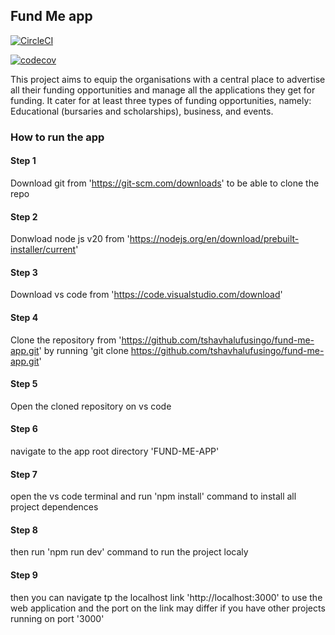 ## Fund Me app

[![CircleCI](https://dl.circleci.com/status-badge/img/gh/tshavhalufusingo/fund-me-app/tree/master.svg?style=svg)](https://dl.circleci.com/status-badge/redirect/gh/tshavhalufusingo/fund-me-app/tree/master)

[![codecov](https://codecov.io/gh/tshavhalufusingo/fund-me-app/graph/badge.svg?token=RXFUOJ1ZKM)](https://codecov.io/gh/tshavhalufusingo/fund-me-app)

This project aims to equip the organisations with a central place to advertise all their funding
opportunities and manage all the applications they get for funding. It cater for
at least three types of funding opportunities, namely: Educational (bursaries and scholarships),
business, and events.

### How to run the app

#### Step 1 
Download git from 'https://git-scm.com/downloads' to be able to clone the repo 
#### Step 2 
Donwload node js v20 from 'https://nodejs.org/en/download/prebuilt-installer/current'
#### Step 3
Download vs code from 'https://code.visualstudio.com/download'
#### Step 4
Clone the repository from 'https://github.com/tshavhalufusingo/fund-me-app.git' by running 'git clone https://github.com/tshavhalufusingo/fund-me-app.git'
#### Step 5
Open the cloned repository on vs code 
#### Step 6 
navigate to the app root directory 'FUND-ME-APP'
#### Step 7 
open the vs code terminal and run 'npm install' command to install all project dependences
#### Step 8 
then run 'npm run dev' command to run the project localy
#### Step 9
then you can navigate tp the localhost link 'http://localhost:3000' to use the web application and the port on the link may differ if you have other projects running on port '3000'
